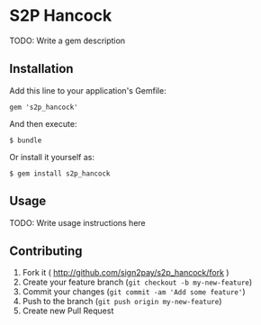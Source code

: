 # S2P Hancock

TODO: Write a gem description

## Installation

Add this line to your application's Gemfile:

    gem 's2p_hancock'

And then execute:

    $ bundle

Or install it yourself as:

    $ gem install s2p_hancock

## Usage

TODO: Write usage instructions here

## Contributing

1. Fork it ( http://github.com/sign2pay/s2p_hancock/fork )
2. Create your feature branch (`git checkout -b my-new-feature`)
3. Commit your changes (`git commit -am 'Add some feature'`)
4. Push to the branch (`git push origin my-new-feature`)
5. Create new Pull Request
